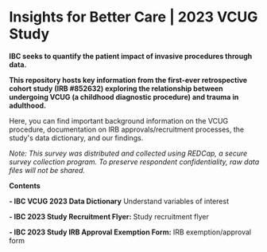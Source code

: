 # Insights for Better Care | 2023 VCUG Study
**IBC seeks to quantify the patient impact of invasive procedures through data.**

**This repository hosts key information from the first-ever retrospective cohort study (IRB #852632) exploring the relationship between undergoing VCUG (a childhood diagnostic procedure) and trauma in adulthood.**

Here, you can find important background information on the VCUG procedure, documentation on IRB approvals/recruitment processes, the study's data dictionary, and our findings.

*Note: This survey was distributed and collected using REDCap, a secure survey collection program. To preserve respondent confidentiality, raw data files will not be shared.*

**Contents**

**- IBC VCUG 2023 Data Dictionary** Understand variables of interest

**- IBC 2023 Study Recruitment Flyer:** Study recruitment flyer

**- IBC 2023 Study IRB Approval Exemption Form:** IRB exemption/approval form

